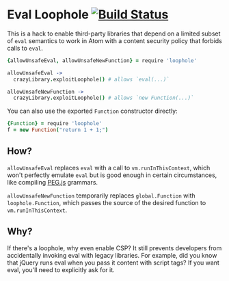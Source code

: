 # Eval Loophole [![Build Status](https://travis-ci.org/atom/loophole.svg?branch=master)](https://travis-ci.org/atom/loophole)

This is a hack to enable third-party libraries that depend on a limited subset
of `eval` semantics to work in Atom with a content security policy that forbids
calls to `eval`.

```coffee
{allowUnsafeEval, allowUnsafeNewFunction} = require 'loophole'

allowUnsafeEval ->
  crazyLibrary.exploitLoophole() # allows `eval(...)`

allowUnsafeNewFunction ->
  crazyLibrary.exploitLoophole() # allows `new Function(...)`
```

You can also use the exported `Function` constructor directly:

```coffee
{Function} = require 'loophole'
f = new Function("return 1 + 1;")
```

## How?

`allowUnsafeEval` replaces `eval` with a call to `vm.runInThisContext`, which
won't perfectly emulate `eval` but is good enough in certain circumstances, like
compiling [PEG.js][peg-js] grammars.

`allowUnsafeNewFunction` temporarily replaces `global.Function` with
`loophole.Function`, which passes the source of the desired function to
`vm.runInThisContext`.

## Why?

If there's a loophole, why even enable CSP? It still prevents developers from
accidentally invoking eval with legacy libraries. For example, did you know that
jQuery runs eval when you pass it content with script tags? If you want eval,
you'll need to explicitly ask for it.

[peg-js]: http://pegjs.majda.cz/
